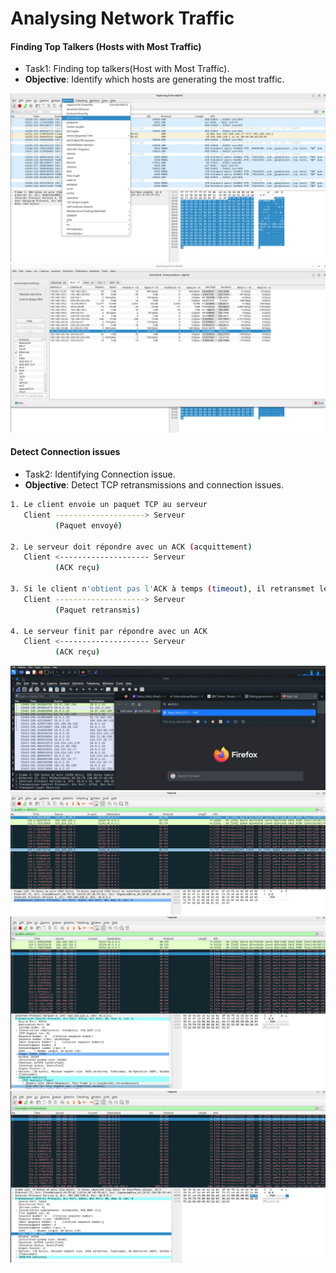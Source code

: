 # Analysing Network Traffic

#### Finding Top Talkers (Hosts with Most Traffic)

- Task1: Finding top talkers(Host with Most Traffic).
- **Objective**: Identify which hosts are generating the most traffic.

![Wireshark](/assets/15.png)
![Wireshark](/assets/16.png)

#### Detect Connection issues

- Task2: Identifying Connection issue.
- **Objective**: Detect TCP retransmissions and connection issues.

```sh
1. Le client envoie un paquet TCP au serveur
   Client --------------------> Serveur
          (Paquet envoyé)

2. Le serveur doit répondre avec un ACK (acquittement)
   Client <-------------------- Serveur
          (ACK reçu)

3. Si le client n'obtient pas l'ACK à temps (timeout), il retransmet le même paquet
   Client --------------------> Serveur
          (Paquet retransmis)

4. Le serveur finit par répondre avec un ACK
   Client <-------------------- Serveur
          (ACK reçu)
```

![Wireshark](/assets/17.png)
![Wireshark](/assets/18.png)
![Wireshark](/assets/19.png)
![Wireshark](/assets/20.png)
